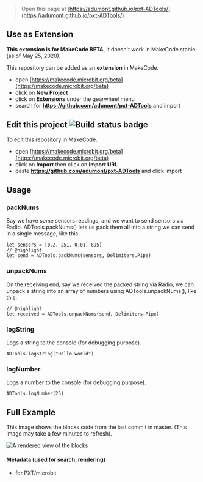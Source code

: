 
> Open this page at [https://adumont.github.io/pxt-ADTools/](https://adumont.github.io/pxt-ADTools/)

## Use as Extension

**This extension is for MakeCode BETA**, it doesn't work in MakeCode stable (as of May 25, 2020).

This repository can be added as an **extension** in MakeCode.

* open [https://makecode.microbit.org/beta](https://makecode.microbit.org/beta)
* click on **New Project**
* click on **Extensions** under the gearwheel menu
* search for **https://github.com/adumont/pxt-ADTools** and import

## Edit this project ![Build status badge](https://github.com/adumont/test-extension/workflows/MakeCode/badge.svg)

To edit this repository in MakeCode.

* open [https://makecode.microbit.org/beta](https://makecode.microbit.org/beta)
* click on **Import** then click on **Import URL**
* paste **https://github.com/adumont/pxt-ADTools** and click import

## Usage

### packNums

Say we have some sensors readings, and we want to send sensors via Radio. ADTools.packNums() lets us pack them all into a string we can send in a single message, like this:

```blocks
let sensors = [0.2, 251, 0.01, 895]
// @highlight
let send = ADTools.packNums(sensors, Delimiters.Pipe)
```

### unpackNums

On the receiving end, say we received the packed string via Radio, we can unpack a string into an array of numbers using ADTools.unpackNums(), like this:

```blocks
// @highlight
let received = ADTools.unpackNums(send, Delimiters.Pipe)
```

### logString

Logs a string to the console (for debugging purpose).

```blocks
ADTools.logString("Hello world")
```

### logNumber

Logs a number to the console (for debugging purpose).

```blocks
ADTools.logNumber(25)
```

## Full Example

This image shows the blocks code from the last commit in master. (This image may take a few minutes to refresh).

![A rendered view of the blocks](https://github.com/adumont/test-extension/raw/master/.github/makecode/blocks.png)

#### Metadata (used for search, rendering)

* for PXT/microbit
<script src="https://makecode.com/gh-pages-embed.js"></script><script>makeCodeRender("{{ site.makecode.home_url }}", "{{ site.github.owner_name }}/{{ site.github.repository_name }}");</script>
